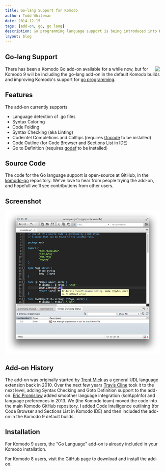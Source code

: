 ```yaml
---
title: Go-lang Support for Komodo
author: Todd Whiteman
date: 2014-12-15
tags: [add-on, go, go lang]
description: Go programming language support is being introduced into Komodo!
layout: blog
---
```


## Go-lang Support

<img src="/images/blog/2014-10/golang-logo.png" align="right"/>

There has been a Komodo Go add-on available for a while now, but for Komodo 9
will be including the go-lang add-on in the default Komodo builds and improving
Komodo's support for [go programming].

## Features

The add-on currently supports 

* Language detection of .go files
* Syntax Coloring
* Code Folding
* Syntax Checking (aka Linting)
* Codeintel Completions and Calltips (requires [Gocode][] to be installed)
* Code Outline (for Code Browser and Sections List in IDE)
* Go to Definition (requires [godef][] to be installed)

## Source Code

The code for the Go language support is open-source at GitHub, in the
[komodo-go] repository. We've love to hear from people trying the add-on, and
hopefull we'll see contributions from other users.

## Screenshot

<img src="https://github.com/Komodo/komodo-go/raw/master/example.png"/>

## Add-on History

The add-on was originally started by [Trent Mick][] as a general UDL language
extension back in 2010. Over the next few years [Travis Cline][] took it to the
next level, adding Syntax Checking and Goto Definition support to the add-on.
[Eric Promislow][] added smoother language integration (koIAppInfo) and language
preferences in 2013. We (the Komodo team) moved the code into the main Komodo
GitHub repository. I added Code Intelligence outlining (for Code Browser and
Sections List in Komodo IDE) and then included the add-on in the Komodo 9
default builds.

## Installation

For Komodo 9 users, the "Go Language" add-on is already included in your Komodo
installation.

For Komodo 8 users, visit the GitHub page to download and install the add-on.



[go programming]: https://golang.org/
[Gocode]: https://github.com/nsf/gocode
[godef]: http://godoc.org/code.google.com/p/rog-go/exp/cmd/godef
[komodo-go]: https://github.com/Komodo/komodo-go
[Trent Mick]: http://trentm.com/
[Travis Cline]: https://github.com/tmc
[Eric Promislow]: http://www.activestate.com/blog/authors/ericp
